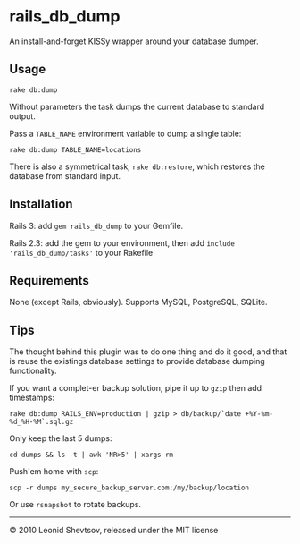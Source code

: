 # rails_db_dump

An install-and-forget KISSy wrapper around your database dumper.

## Usage

    rake db:dump

Without parameters the task dumps the current database to standard output.

Pass a `TABLE_NAME` environment variable to dump a single table:

    rake db:dump TABLE_NAME=locations

There is also a symmetrical task, `rake db:restore`, which restores the database from standard input.

## Installation

Rails 3: add `gem rails_db_dump` to your Gemfile.

Rails 2.3: add the gem to your environment, then add `include 'rails_db_dump/tasks'` to your Rakefile

## Requirements

None (except Rails, obviously). Supports MySQL, PostgreSQL, SQLite.

## Tips

The thought behind this plugin was to do one thing and do it good, and that is reuse the existings database settings to provide database dumping functionality.

If you want a complet-er backup solution, pipe it up to `gzip` then add timestamps:

    rake db:dump RAILS_ENV=production | gzip > db/backup/`date +%Y-%m-%d_%H-%M`.sql.gz
   
Only keep the last 5 dumps:

    cd dumps && ls -t | awk 'NR>5' | xargs rm

Push'em home with `scp`:

    scp -r dumps my_secure_backup_server.com:/my/backup/location
    
Or use `rsnapshot` to rotate backups.

* * *

&copy; 2010 Leonid Shevtsov, released under the MIT license
